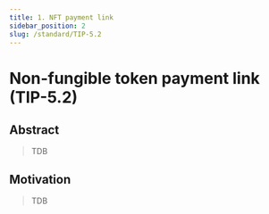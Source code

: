 ```yaml
---
title: 1. NFT payment link
sidebar_position: 2
slug: /standard/TIP-5.2
---
```


# Non-fungible token payment link (TIP-5.2)

## Abstract

> TDB

## Motivation

> TDB
